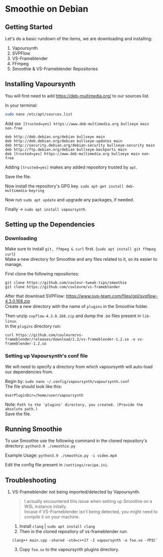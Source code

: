 # Smoothie on Debian

## Getting Started
Let's do a basic rundown of the items, we are downloading and installing:
1. Vapoursynth
2. SVPFlow
3. VS-Frameblender
4. FFmpeg
5. Smoothie & VS-Frameblender Repositories

## Installing Vapoursynth
You will first need to add https://deb-multimedia.org/ to our sources list.

In your terminal:
```bash
sudo nano /etc/apt/sources.list
```

Add `deb [trusted=yes] https://www.deb-multimedia.org bullseye main non-free`
```
deb http://deb.debian.org/debian bullseye main
deb http://deb.debian.org/debian bullseye-updates main
deb http://security.debian.org/debian-security bullseye-security main
deb http://ftp.debian.org/debian bullseye-backports main
deb [trusted=yes] https://www.deb-multimedia.org bullseye main non-free
```
Adding `[trusted=yes]` makes any added repository trusted by `apt`.

Save the file.

Now install the repository's GPG key.
`sudo apt-get install deb-multimedia-keyring`

Now run `sudo apt update` and upgrade any packages, if needed.

Finally -> `sudo apt install vapoursynth`.

## Setting up the Dependencies

### Downloading
Make sure to install `git, ffmpeg & curl` first. (`sudo apt install git ffmpeg curl`)       
Make a new directory for Smoothie and any files related to it, so its easier to manage.             
        
First clone the following repositories:
```
git clone https://github.com/couleur-tweak-tips/smoothie      
git clone https://github.com/couleurm/vs-frameblender
```

After that download SVPFlow: https://www.svp-team.com/files/gpl/svpflow-4.3.0.168.zip               
Create a new directory with the name of `plugins` in the Smoothie folder.

Then unzip `svpflow-4.3.0.168.zip` and dump the .so files present in `lib-linux`.      
In the `plugins` directory run: 
```
curl https://github.com/couleurm/vs-frameblender/releases/download/1.2/vs-frameblender-1.2.so -o vs-frameblender-1.2.so
```

### Setting up Vapoursynth's conf file       
We will need to specify a directory from which vapoursynth will auto-load our dependencies from.       

Begin by: `sudo nano ~/.config/vapoursynth/vapoursynth.conf`    
The file should look like this:          
```
UserPluginDir=/home/user/vapoursynth
```
Note: `Path to the 'plugins' directory, you created. (Provide the absolute path.)`        
Save the file.   
                  
## Running Smoothie
To use Smoothie use the following command in the cloned repository's directory: `python3.9 ./smoothie.py`

Example Usage: `python3.9 ./smoothie.py -i video.mp4`

Edit the config file present in `/settings/recipe.ini`.

## Troubleshooting
1. VS-Frameblender not being imported/detected by Vapoursynth.      
    > I actually encountered this issue when setting up Smoothie on a WSL instance initally.   
    Incase if VS-Frameblender isn't being detected, you might need to compile it on your machine.
    1. Install `clang` | `sudo apt install clang`
    2. Then in the cloned repository of vs-frameblender run: 
    ```
    clang++ main.cpp -shared -std=c++17 -I vapoursynth -o foo.so -fPIC`
    ```
    3. Copy `foo.so` to the vapoursynth plugins directory.


